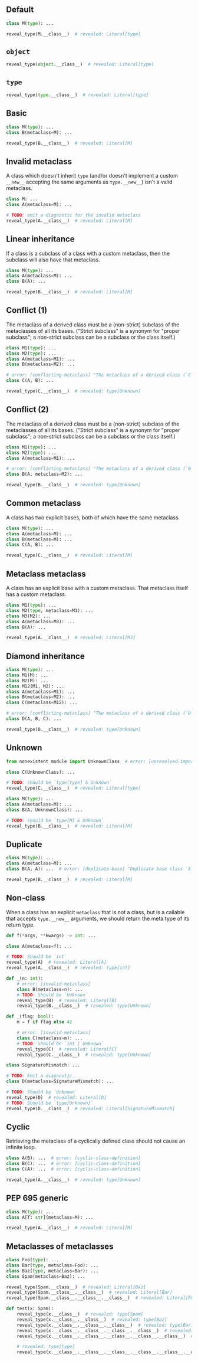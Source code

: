 ## Default

```py
class M(type): ...

reveal_type(M.__class__)  # revealed: Literal[type]
```

## `object`

```py
reveal_type(object.__class__)  # revealed: Literal[type]
```

## `type`

```py
reveal_type(type.__class__)  # revealed: Literal[type]
```

## Basic

```py
class M(type): ...
class B(metaclass=M): ...

reveal_type(B.__class__)  # revealed: Literal[M]
```

## Invalid metaclass

A class which doesn't inherit `type` (and/or doesn't implement a custom `__new__` accepting the same
arguments as `type.__new__`) isn't a valid metaclass.

```py
class M: ...
class A(metaclass=M): ...

# TODO: emit a diagnostic for the invalid metaclass
reveal_type(A.__class__)  # revealed: Literal[M]
```

## Linear inheritance

If a class is a subclass of a class with a custom metaclass, then the subclass will also have that
metaclass.

```py
class M(type): ...
class A(metaclass=M): ...
class B(A): ...

reveal_type(B.__class__)  # revealed: Literal[M]
```

## Conflict (1)

The metaclass of a derived class must be a (non-strict) subclass of the metaclasses of all its
bases. ("Strict subclass" is a synonym for "proper subclass"; a non-strict subclass can be a
subclass or the class itself.)

```py
class M1(type): ...
class M2(type): ...
class A(metaclass=M1): ...
class B(metaclass=M2): ...

# error: [conflicting-metaclass] "The metaclass of a derived class (`C`) must be a subclass of the metaclasses of all its bases, but `M1` (metaclass of base class `A`) and `M2` (metaclass of base class `B`) have no subclass relationship"
class C(A, B): ...

reveal_type(C.__class__)  # revealed: type[Unknown]
```

## Conflict (2)

The metaclass of a derived class must be a (non-strict) subclass of the metaclasses of all its
bases. ("Strict subclass" is a synonym for "proper subclass"; a non-strict subclass can be a
subclass or the class itself.)

```py
class M1(type): ...
class M2(type): ...
class A(metaclass=M1): ...

# error: [conflicting-metaclass] "The metaclass of a derived class (`B`) must be a subclass of the metaclasses of all its bases, but `M2` (metaclass of `B`) and `M1` (metaclass of base class `A`) have no subclass relationship"
class B(A, metaclass=M2): ...

reveal_type(B.__class__)  # revealed: type[Unknown]
```

## Common metaclass

A class has two explicit bases, both of which have the same metaclass.

```py
class M(type): ...
class A(metaclass=M): ...
class B(metaclass=M): ...
class C(A, B): ...

reveal_type(C.__class__)  # revealed: Literal[M]
```

## Metaclass metaclass

A class has an explicit base with a custom metaclass. That metaclass itself has a custom metaclass.

```py
class M1(type): ...
class M2(type, metaclass=M1): ...
class M3(M2): ...
class A(metaclass=M3): ...
class B(A): ...

reveal_type(A.__class__)  # revealed: Literal[M3]
```

## Diamond inheritance

```py
class M(type): ...
class M1(M): ...
class M2(M): ...
class M12(M1, M2): ...
class A(metaclass=M1): ...
class B(metaclass=M2): ...
class C(metaclass=M12): ...

# error: [conflicting-metaclass] "The metaclass of a derived class (`D`) must be a subclass of the metaclasses of all its bases, but `M1` (metaclass of base class `A`) and `M2` (metaclass of base class `B`) have no subclass relationship"
class D(A, B, C): ...

reveal_type(D.__class__)  # revealed: type[Unknown]
```

## Unknown

```py
from nonexistent_module import UnknownClass  # error: [unresolved-import]

class C(UnknownClass): ...

# TODO: should be `type[type] & Unknown`
reveal_type(C.__class__)  # revealed: Literal[type]

class M(type): ...
class A(metaclass=M): ...
class B(A, UnknownClass): ...

# TODO: should be `type[M] & Unknown`
reveal_type(B.__class__)  # revealed: Literal[M]
```

## Duplicate

```py
class M(type): ...
class A(metaclass=M): ...
class B(A, A): ...  # error: [duplicate-base] "Duplicate base class `A`"

reveal_type(B.__class__)  # revealed: Literal[M]
```

## Non-class

When a class has an explicit `metaclass` that is not a class, but is a callable that accepts
`type.__new__` arguments, we should return the meta type of its return type.

```py
def f(*args, **kwargs) -> int: ...

class A(metaclass=f): ...

# TODO: Should be `int`
reveal_type(A)  # revealed: Literal[A]
reveal_type(A.__class__)  # revealed: type[int]

def _(n: int):
    # error: [invalid-metaclass]
    class B(metaclass=n): ...
    # TODO: Should be `Unknown`
    reveal_type(B)  # revealed: Literal[B]
    reveal_type(B.__class__)  # revealed: type[Unknown]

def _(flag: bool):
    m = f if flag else 42

    # error: [invalid-metaclass]
    class C(metaclass=m): ...
    # TODO: Should be `int | Unknown`
    reveal_type(C)  # revealed: Literal[C]
    reveal_type(C.__class__)  # revealed: type[Unknown]

class SignatureMismatch: ...

# TODO: Emit a diagnostic
class D(metaclass=SignatureMismatch): ...

# TODO: Should be `Unknown`
reveal_type(D)  # revealed: Literal[D]
# TODO: Should be `type[Unknown]`
reveal_type(D.__class__)  # revealed: Literal[SignatureMismatch]
```

## Cyclic

Retrieving the metaclass of a cyclically defined class should not cause an infinite loop.

```pyi
class A(B): ...  # error: [cyclic-class-definition]
class B(C): ...  # error: [cyclic-class-definition]
class C(A): ...  # error: [cyclic-class-definition]

reveal_type(A.__class__)  # revealed: type[Unknown]
```

## PEP 695 generic

```py
class M(type): ...
class A[T: str](metaclass=M): ...

reveal_type(A.__class__)  # revealed: Literal[M]
```

## Metaclasses of metaclasses

```py
class Foo(type): ...
class Bar(type, metaclass=Foo): ...
class Baz(type, metaclass=Bar): ...
class Spam(metaclass=Baz): ...

reveal_type(Spam.__class__)  # revealed: Literal[Baz]
reveal_type(Spam.__class__.__class__)  # revealed: Literal[Bar]
reveal_type(Spam.__class__.__class__.__class__)  # revealed: Literal[Foo]

def test(x: Spam):
    reveal_type(x.__class__)  # revealed: type[Spam]
    reveal_type(x.__class__.__class__)  # revealed: type[Baz]
    reveal_type(x.__class__.__class__.__class__)  # revealed: type[Bar]
    reveal_type(x.__class__.__class__.__class__.__class__)  # revealed: type[Foo]
    reveal_type(x.__class__.__class__.__class__.__class__.__class__)  # revealed: type[type]

    # revealed: type[type]
    reveal_type(x.__class__.__class__.__class__.__class__.__class__.__class__.__class__.__class__)
```
